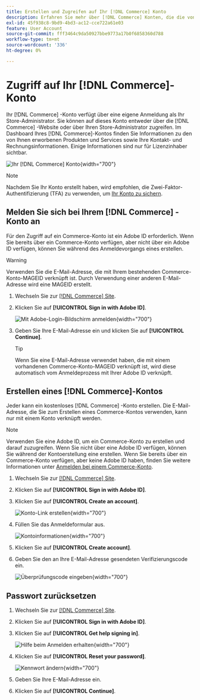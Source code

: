 ```yaml
---
title: Erstellen und Zugreifen auf Ihr [!DNL Commerce] Konto
description: Erfahren Sie mehr über [!DNL Commerce] Konten, die die von Ihnen erworbenen Produkte und Dienste verwalten.
exl-id: 45f938c8-9bd9-4bd3-ac12-cce722a61e03
feature: User Account
source-git-commit: fff3464c9da50927bbe9773a17b0f6858360d788
workflow-type: tm+mt
source-wordcount: '336'
ht-degree: 0%

---
```



# Zugriff auf Ihr [!DNL Commerce]-Konto

Ihr [!DNL Commerce] -Konto verfügt über eine eigene Anmeldung als Ihr Store-Administrator. Sie können auf dieses Konto entweder über die [!DNL Commerce] -Website oder über Ihren Store-Administrator zugreifen. Im Dashboard Ihres [!DNL Commerce]-Kontos finden Sie Informationen zu den von Ihnen erworbenen Produkten und Services sowie Ihre Kontakt- und Rechnungsinformationen. Einige Informationen sind nur für Lizenzinhaber sichtbar.

![Ihr [!DNL Commerce] Konto](./assets/home-acct.png){width="700"}

>[!NOTE]
>
>Nachdem Sie Ihr Konto erstellt haben, wird empfohlen, die Zwei-Faktor-Authentifizierung (TFA) zu verwenden, um [Ihr Konto zu sichern](commerce-account-secure.md).

## Melden Sie sich bei Ihrem [!DNL Commerce] -Konto an

Für den Zugriff auf ein Commerce-Konto ist ein Adobe ID erforderlich. Wenn Sie bereits über ein Commerce-Konto verfügen, aber nicht über ein Adobe ID verfügen, können Sie während des Anmeldevorgangs eines erstellen.

>[!WARNING]
>
>Verwenden Sie die E-Mail-Adresse, die mit Ihrem bestehenden Commerce-Konto-MAGEID verknüpft ist. Durch Verwendung einer anderen E-Mail-Adresse wird eine MAGEID erstellt.

1. Wechseln Sie zur [[!DNL Commerce] Site](https://account.magento.com/customer/account/login/).

1. Klicken Sie auf **[!UICONTROL Sign in with Adobe ID]**.

   ![Mit Adobe-Login-Bildschirm anmelden](./assets/sign-in-with-adobe.png){width="700"}

1. Geben Sie Ihre E-Mail-Adresse ein und klicken Sie auf **[!UICONTROL Continue]**.

   >[!TIP]
   >
   >Wenn Sie eine E-Mail-Adresse verwendet haben, die mit einem vorhandenen Commerce-Konto-MAGEID verknüpft ist, wird diese automatisch vom Anmeldeprozess mit Ihrer Adobe ID verknüpft.

## Erstellen eines [!DNL Commerce]-Kontos

Jeder kann ein kostenloses [!DNL Commerce] -Konto erstellen. Die E-Mail-Adresse, die Sie zum Erstellen eines Commerce-Kontos verwenden, kann nur mit einem Konto verknüpft werden.

>[!NOTE]
>
>Verwenden Sie eine Adobe ID, um ein Commerce-Konto zu erstellen und darauf zuzugreifen. Wenn Sie nicht über eine Adobe ID verfügen, können Sie während der Kontoerstellung eine erstellen. Wenn Sie bereits über ein Commerce-Konto verfügen, aber keine Adobe ID haben, finden Sie weitere Informationen unter [Anmelden bei einem Commerce-Konto](#log-in-to-your-dnl-commerce-account).

1. Wechseln Sie zur [[!DNL Commerce] Site](https://account.magento.com/customer/account/login/).

1. Klicken Sie auf **[!UICONTROL Sign in with Adobe ID]**.

1. Klicken Sie auf **[!UICONTROL Create an account]**.

   ![ Konto-Link erstellen](./assets/account-create-link.png){width="700"}

1. Füllen Sie das Anmeldeformular aus.

   ![Kontoinformationen](./assets/account-create.png){width="700"}

1. Klicken Sie auf **[!UICONTROL Create account]**.

1. Geben Sie den an Ihre E-Mail-Adresse gesendeten Verifizierungscode ein.

   ![Überprüfungscode eingeben](./assets/verification-code.png){width="700"}

## Passwort zurücksetzen

1. Wechseln Sie zur [[!DNL Commerce] Site](https://account.magento.com/customer/account/login/).

1. Klicken Sie auf **[!UICONTROL Sign in with Adobe ID]**.

1. Klicken Sie auf **[!UICONTROL Get help signing in]**.

   ![Hilfe beim Anmelden erhalten](./assets/sign-in-get-help.png){width="700"}

1. Klicken Sie auf **[!UICONTROL Reset your password]**.

   ![Kennwort ändern](./assets/change-password.png){width="700"}

1. Geben Sie Ihre E-Mail-Adresse ein.

1. Klicken Sie auf **[!UICONTROL Continue]**.
